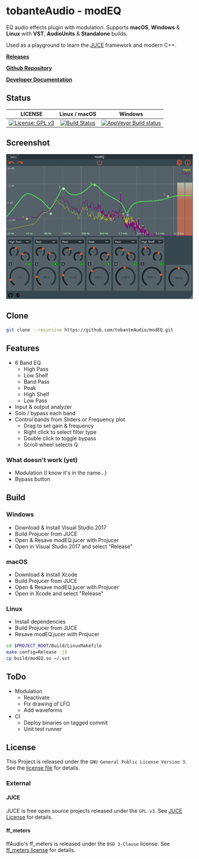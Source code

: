 # tobanteAudio - modEQ

EQ audio effects plugin with modulation. Supports **macOS**, **Windows** & **Linux** with **VST**, **AudioUnits** & **Standalone** builds.

Used as a playground to learn the [JUCE](https://github.com/WeAreRoli/JUCE) framework and modern C++.

[**Releases**](https://github.com/tobanteAudio/modEQ/releases)

[**Github Repository**](https://github.com/tobanteaudio/modEQ/)

[**Developer Documentation**](https://tobanteaudio.github.io/modEQ/)

## Status

|                                                      LICENSE                                                       |                                                      Linux / macOS                                                      |                                                                  Windows                                                                  |
| :----------------------------------------------------------------------------------------------------------------: | :---------------------------------------------------------------------------------------------------------------------: | :---------------------------------------------------------------------------------------------------------------------------------------: |
| [![License: GPL v3](https://img.shields.io/badge/License-GPL%20v3-blue.svg)](https://www.gnu.org/licenses/gpl-3.0) | [![Build Status](https://travis-ci.org/tobanteAudio/modEQ.svg?branch=master)](https://travis-ci.org/tobanteAudio/modEQ) | [![AppVeyor Build status](https://img.shields.io/appveyor/ci/tobanteAudio/modEQ.svg)](https://ci.appveyor.com/project/tobanteAudio/modEQ) |

## Screenshot

![tobanteAudio modEQ](docs/modEQ_screenshot_plugin.png)

## Clone

```sh
git clone --recursive https://github.com/tobanteAudio/modEQ.git
```

## Features

- 6 Band EQ
  - High Pass
  - Low Shelf
  - Band Pass
  - Peak
  - High Shelf
  - Low Pass
- Input & output analyzer
- Solo / bypass each band
- Control bands from Sliders or Frequency plot
  - Drag to set gain & frequency
  - Right click to select filter type
  - Double click to toggle bypass
  - Scroll wheel selects Q

### What doesn't work (yet)

- Modulation (I know it's in the name...)
- Bypass button

## Build

### Windows

- Download & Install Visual Studio 2017
- Build Projucer from JUCE
- Open & Resave modEQ.jucer with Projucer
- Open in Visual Studio 2017 and select "Release"

### macOS

- Download & Install Xcode
- Build Projucer from JUCE
- Open & Resave modEQ.jucer with Projucer
- Open in Xcode and select "Release"

### Linux

- Install dependencies
- Build Projucer from JUCE
- Resave modEQ.jucer with Projucer

```sh
cd $PROJECT_ROOT/Build/LinuxMakefile
make config=Release -j8
cp build/modEQ.so ~/.vst
```

## ToDo

- Modulation
  - Reactivate
  - Fix drawing of LFO
  - Add waveforms
- CI
  - Deploy binaries on tagged commit
  - Unit test runner

## License

This Project is released under the `GNU General Public License Version 3`. See the [license file](LICENSE.md) for details.

### External

#### JUCE

JUCE is free open source projects released under the `GPL v3`. See [JUCE License](https://github.com/WeAreROLI/JUCE/blob/master/LICENSE.md) for details.

#### ff_meters

ffAudio's ff_meters is released under the `BSD 3-Clause` license. See [ff_meters license](https://github.com/ffAudio/ff_meters/blob/master/LICENSE.md) for details.

